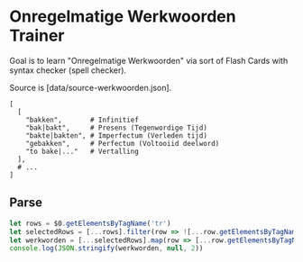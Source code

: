# Onregelmatige Werkwoorden Trainer

Goal is to learn "Onregelmatige Werkwoorden" via sort of Flash Cards with syntax checker (spell checker).

Source is [data/source-werkwoorden.json].

```json5
[
  [
    "bakken",       # Infinitief
    "bak|bakt",     # Presens (Tegenwordige Tijd)
    "bakte|bakten", # Imperfectum (Verleden tijd)
    "gebakken",     # Perfectum (Voltooiid deelword)
    "to bake|..."   # Vertalling
  ],
  # ...
]
```

## Parse
```js
let rows = $0.getElementsByTagName('tr')
let selectedRows = [...rows].filter(row => ![...row.getElementsByTagName('td')].some(td => td.hasAttribute('colspan')))
let werkworden = [...selectedRows].map(row => [...row.getElementsByTagName('td')].map(col => col.innerText))
console.log(JSON.stringify(werkworden, null, 2))
```